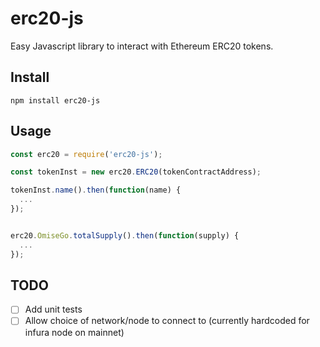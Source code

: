 # erc20-js

Easy Javascript library to interact with Ethereum ERC20 tokens.

## Install
```
npm install erc20-js
```

## Usage
```js
const erc20 = require('erc20-js');

const tokenInst = new erc20.ERC20(tokenContractAddress);

tokenInst.name().then(function(name) {
  ...
});


erc20.OmiseGo.totalSupply().then(function(supply) {
  ...
});
```

## TODO
  - [ ] Add unit tests
  - [ ] Allow choice of network/node to connect to (currently hardcoded for infura node on mainnet)